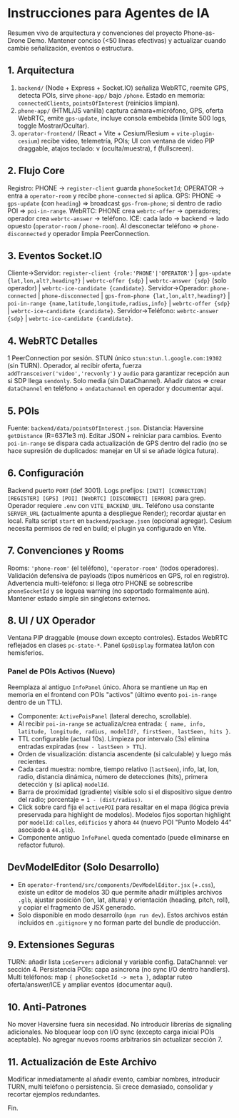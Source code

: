 # Instrucciones para Agentes de IA
Resumen vivo de arquitectura y convenciones del proyecto Phone-as-Drone Demo. Mantener conciso (<50 líneas efectivas) y actualizar cuando cambie señalización, eventos o estructura.

## 1. Arquitectura
1) `backend/` (Node + Express + Socket.IO) señaliza WebRTC, reemite GPS, detecta POIs, sirve `phone-app/` bajo `/phone`. Estado en memoria: `connectedClients`, `pointsOfInterest` (reinicios limpian).
2) `phone-app/` (HTML/JS vanilla) captura cámara+micrófono, GPS, oferta WebRTC, emite `gps-update`, incluye consola embebida (limite 500 logs, toggle Mostrar/Ocultar).
3) `operator-frontend/` (React + Vite + Cesium/Resium + `vite-plugin-cesium`) recibe video, telemetría, POIs; UI con ventana de video PIP draggable, atajos teclado: v (oculta/muestra), f (fullscreen).

## 2. Flujo Core
Registro: PHONE -> `register-client` guarda `phoneSocketId`; OPERATOR -> entra a `operator-room` y recibe `phone-connected` si aplica.
GPS: PHONE -> `gps-update` (con `heading`) => broadcast `gps-from-phone`; si dentro de radio POI => `poi-in-range`.
WebRTC: PHONE crea `webrtc-offer` -> operadores; operador crea `webrtc-answer` -> teléfono. ICE: cada lado -> backend -> lado opuesto (`operator-room` / `phone-room`). Al desconectar teléfono => `phone-disconnected` y operador limpia PeerConnection.

## 3. Eventos Socket.IO
Cliente→Servidor: `register-client {role:'PHONE'|'OPERATOR'}` | `gps-update {lat,lon,alt?,heading?}` | `webrtc-offer {sdp}` | `webrtc-answer {sdp}` (solo operador) | `webrtc-ice-candidate {candidate}`.
Servidor→Operador: `phone-connected` | `phone-disconnected` | `gps-from-phone {lat,lon,alt?,heading?}` | `poi-in-range {name,latitude,longitude,radius,info}` | `webrtc-offer {sdp}` | `webrtc-ice-candidate {candidate}`.
Servidor→Teléfono: `webrtc-answer {sdp}` | `webrtc-ice-candidate {candidate}`.

## 4. WebRTC Detalles
1 PeerConnection por sesión. STUN único `stun:stun.l.google.com:19302` (sin TURN). Operador, al recibir oferta, fuerza `addTransceiver('video','recvonly')` y `audio` para garantizar recepción aun si SDP llega `sendonly`. Solo media (sin DataChannel). Añadir datos => crear `dataChannel` en teléfono + `ondatachannel` en operador y documentar aquí.

## 5. POIs
Fuente: `backend/data/pointsOfInterest.json`. Distancia: Haversine `getDistance` (R=6371e3 m). Editar JSON + reiniciar para cambios. Evento `poi-in-range` se dispara cada actualización de GPS dentro del radio (no se hace supresión de duplicados: manejar en UI si se añade lógica futura).

## 6. Configuración
Backend puerto `PORT` (def 3001). Logs prefijos: `[INIT] [CONNECTION] [REGISTER] [GPS] [POI] [WebRTC] [DISCONNECT] [ERROR]` para grep. Operador requiere `.env` con `VITE_BACKEND_URL`. Teléfono usa constante `SERVER_URL` (actualmente apunta a despliegue Render); recordar ajustar en local. Falta script `start` en `backend/package.json` (opcional agregar). Cesium necesita permisos de red en build; el plugin ya configurado en Vite.

## 7. Convenciones y Rooms
Rooms: `'phone-room'` (el teléfono), `'operator-room'` (todos operadores). Validación defensiva de payloads (tipos numéricos en GPS, rol en registro). Advertencia multi-teléfono: si llega otro PHONE se sobrescribe `phoneSocketId` y se loguea warning (no soportado formalmente aún). Mantener estado simple sin singletons externos.

## 8. UI / UX Operador
Ventana PIP draggable (mouse down excepto controles). Estados WebRTC reflejados en clases `pc-state-*`. Panel `GpsDisplay` formatea lat/lon con hemisferios.

### Panel de POIs Activos (Nuevo)
Reemplaza al antiguo `InfoPanel` único. Ahora se mantiene un `Map` en memoria en el frontend con POIs "activos" (último evento `poi-in-range` dentro de un TTL).

- Componente: `ActivePoisPanel` (lateral derecho, scrollable).
- Al recibir `poi-in-range` se actualiza/crea entrada: `{ name, info, latitude, longitude, radius, modelId?, firstSeen, lastSeen, hits }`.
- TTL configurable (actual 10s). Limpieza por intervalo (3s) elimina entradas expiradas (`now - lastSeen > TTL`).
- Orden de visualización: distancia ascendente (si calculable) y luego más recientes.
- Cada card muestra: nombre, tiempo relativo (`lastSeen`), info, lat, lon, radio, distancia dinámica, número de detecciones (hits), primera detección y (si aplica) `modelId`.
- Barra de proximidad (gradiente) visible solo si el dispositivo sigue dentro del radio; porcentaje = `1 - (dist/radius)`.
- Click sobre card fija el `activePOI` para resaltar en el mapa (lógica previa preservada para highlight de modelos). Modelos fijos soportan highlight por `modelId`: `calles`, `edificios` y ahora `44` (nuevo POI "Punto Modelo 44" asociado a `44.glb`).
- Componente antiguo `InfoPanel` queda comentado (puede eliminarse en refactor futuro).

## DevModelEditor (Solo Desarrollo)
- En `operator-frontend/src/components/DevModelEditor.jsx` (+`.css`), existe un editor de modelos 3D que permite añadir múltiples archivos `.glb`, ajustar posición (lon, lat, altura) y orientación (heading, pitch, roll), y copiar el fragmento de JSX generado.
- Solo disponible en modo desarrollo (`npm run dev`). Estos archivos están incluidos en `.gitignore` y no forman parte del bundle de producción.

## 9. Extensiones Seguras
TURN: añadir lista `iceServers` adicional y variable config. DataChannel: ver sección 4. Persistencia POIs: capa asíncrona (no sync I/O dentro handlers). Multi teléfonos: map `{ phoneSocketId -> meta }`, adaptar ruteo oferta/answer/ICE y ampliar eventos (documentar aquí).

## 10. Anti-Patrones
No mover Haversine fuera sin necesidad. No introducir librerías de signaling adicionales. No bloquear loop con I/O sync (excepto carga inicial POIs aceptable). No agregar nuevos rooms arbitrarios sin actualizar sección 7.

## 11. Actualización de Este Archivo
Modificar inmediatamente al añadir evento, cambiar nombres, introducir TURN, multi teléfono o persistencia. Si crece demasiado, consolidar y recortar ejemplos redundantes.

Fin.
